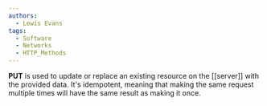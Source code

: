 ```yaml
---
authors: 
  - Lewis Evans
tags:
  - Software
  - Networks
  - HTTP_Methods
---
```

**PUT** is used to update or replace an existing resource on the [[server]] with the provided data. It's idempotent, meaning that making the same request multiple times will have the same result as making it once.
